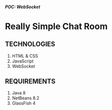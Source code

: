 ##### POC: WebSocket
# Really Simple Chat Room

## TECHNOLOGIES
1. HTML & CSS
2. JavaScript
3. WebSocket

## REQUIREMENTS
1. Java 8
2. NetBeans 8.2
3. GlassFish 4

